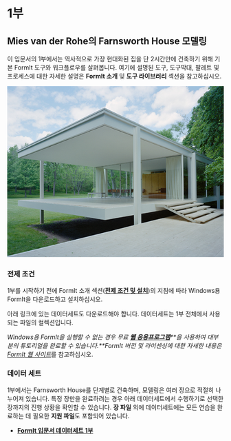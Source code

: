 # 1부

## Mies van der Rohe의 Farnsworth House 모델링

이 입문서의 1부에서는 역사적으로 가장 현대화된 집을 단 2시간만에 건축하기 위해 기본 FormIt 도구와 워크플로우를 살펴봅니다. 여기에 설명된 도구, 도구막대, 팔레트 및 프로세스에 대한 자세한 설명은 **FormIt 소개** 및 **도구 라이브러리** 섹션을 참고하십시오.

![Farnsworth House](../../.gitbook/assets/49e004f3-d500-4890-9188-e8a87c1e396a-2.png)

### 전제 조건

1부를 시작하기 전에 FormIt 소개 섹션([**전제 조건 및 설치**](../../formit-introduction/prerequisites-and-installation.md))의 지침에 따라 Windows용 FormIt을 다운로드하고 설치하십시오.

아래 링크에 있는 데이터세트도 다운로드해야 합니다. 데이터세트는 1부 전체에서 사용되는 파일의 컬렉션입니다.

_Windows용 FormIt을 실행할 수 없는 경우 무료_ [_**웹 응용프로그램**_](https://formit.autodesk.com/app)_**을 사용하여 대부분의 튜토리얼을 완료할 수 있습니다.**FormIt 버전 및 라이센싱에 대한 자세한 내용은_ [_FormIt 웹 사이트_](https://formit.autodesk.com)를 참고하십시오.

### 데이터 세트

1부에서는 Farnsworth House를 단계별로 건축하며, 모델링은 여러 장으로 적절히 나누어져 있습니다. 특정 장만을 완료하려는 경우 아래 데이터세트에서 수행하기로 선택한 장까지의 진행 상황을 확인할 수 있습니다. **장 파일** 외에 데이터세트에는 모든 연습을 완료하는 데 필요한 **지원 파일**도 포함되어 있습니다.

* [**FormIt 입문서 데이터세트 1부**](https://formit-help.s3.amazonaws.com/FormIt+Primer+Part+1+Datasets.zip)
